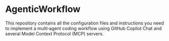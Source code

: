 # AgenticWorkflow
This repository contains all the configuration files and instructions you need to implement a multi‑agent coding workflow using GitHub Copilot Chat and several Model Context Protocol (MCP) servers.
